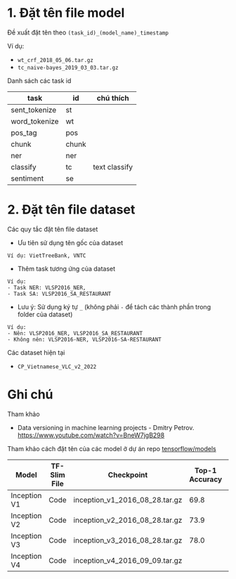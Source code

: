 # 1. Đặt tên file model 

Đề xuất đặt tên theo `(task_id)_(model_name)_timestamp`

Ví dụ:

* `wt_crf_2018_05_06.tar.gz`
* `tc_naive-bayes_2019_03_03.tar.gz`

Danh sách các task id 

task | id | chú thích
-- | -- | --
sent_tokenize | st |
word_tokenize | wt |
pos_tag | pos |
chunk | chunk | 
ner | ner | 
classify | tc | text classify
sentiment | se

# 2. Đặt tên file dataset 

Các quy tắc đặt tên file dataset 

* Ưu tiên sử dụng tên gốc của dataset 

```
Ví dụ: VietTreeBank, VNTC
```

* Thêm task tương ứng của dataset

```
Ví dụ:
- Task NER: VLSP2016_NER, 
- Task SA: VLSP2016_SA_RESTAURANT
```

* Lưu ý: Sử dụng ký tự `_` (không phải `-` để tách các thành phần trong folder của dataset)

```
Ví dụ:
- Nên: VLSP2016_NER, VLSP2016_SA_RESTAURANT
- Không nên: VLSP2016-NER, VLSP2016-SA-RESTAURANT
```

Các dataset hiện tại

* `CP_Vietnamese_VLC_v2_2022`

# Ghi chú 

Tham khảo 

* Data versioning in machine learning projects - Dmitry Petrov. https://www.youtube.com/watch?v=BneW7jgB298

Tham khảo cách đặt tên của các model ở dự án repo [tensorflow/models](https://github.com/tensorflow/models)


Model | TF-Slim File | Checkpoint | Top-1 Accuracy | Top-5 Accuracy
-- | -- | -- | -- | --
Inception V1 | Code | inception_v1_2016_08_28.tar.gz | 69.8 | 89.6
Inception V2 | Code | inception_v2_2016_08_28.tar.gz | 73.9 | 91.8
Inception V3 | Code | inception_v3_2016_08_28.tar.gz | 78.0 | 93.9
Inception V4 | Code | inception_v4_2016_09_09.tar.gz